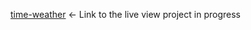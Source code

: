 [time-weather](https://mondom.github.io/time-weather/)  ←  Link to the live view 
project in progress
